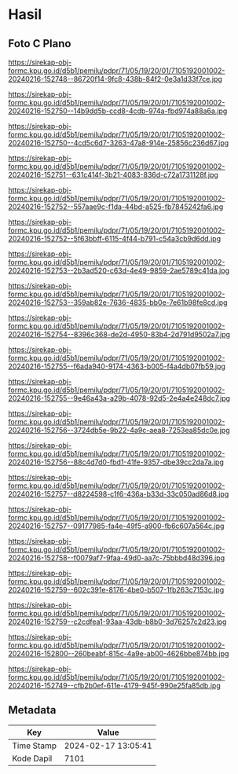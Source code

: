 # Hasil

## Foto C Plano

https://sirekap-obj-formc.kpu.go.id/d5b1/pemilu/pdpr/71/05/19/20/01/7105192001002-20240216-152748--86720f14-9fc8-438b-84f2-0e3a1d33f7ce.jpg

https://sirekap-obj-formc.kpu.go.id/d5b1/pemilu/pdpr/71/05/19/20/01/7105192001002-20240216-152750--14b9dd5b-ccd8-4cdb-974a-fbd974a88a6a.jpg

https://sirekap-obj-formc.kpu.go.id/d5b1/pemilu/pdpr/71/05/19/20/01/7105192001002-20240216-152750--4cd5c6d7-3263-47a8-914e-25856c236d67.jpg

https://sirekap-obj-formc.kpu.go.id/d5b1/pemilu/pdpr/71/05/19/20/01/7105192001002-20240216-152751--631c414f-3b21-4083-836d-c72a1731128f.jpg

https://sirekap-obj-formc.kpu.go.id/d5b1/pemilu/pdpr/71/05/19/20/01/7105192001002-20240216-152752--557aae9c-f1da-44bd-a525-fb7845242fa6.jpg

https://sirekap-obj-formc.kpu.go.id/d5b1/pemilu/pdpr/71/05/19/20/01/7105192001002-20240216-152752--5f63bbff-6115-4f44-b791-c54a3cb9d6dd.jpg

https://sirekap-obj-formc.kpu.go.id/d5b1/pemilu/pdpr/71/05/19/20/01/7105192001002-20240216-152753--2b3ad520-c63d-4e49-9859-2ae5789c41da.jpg

https://sirekap-obj-formc.kpu.go.id/d5b1/pemilu/pdpr/71/05/19/20/01/7105192001002-20240216-152753--359ab82e-7636-4835-bb0e-7e61b98fe8cd.jpg

https://sirekap-obj-formc.kpu.go.id/d5b1/pemilu/pdpr/71/05/19/20/01/7105192001002-20240216-152754--8396c368-de2d-4950-83b4-2d791d9502a7.jpg

https://sirekap-obj-formc.kpu.go.id/d5b1/pemilu/pdpr/71/05/19/20/01/7105192001002-20240216-152755--f6ada940-9174-4363-b005-f4a4db07fb59.jpg

https://sirekap-obj-formc.kpu.go.id/d5b1/pemilu/pdpr/71/05/19/20/01/7105192001002-20240216-152755--9e46a43a-a29b-4078-92d5-2e4a4e248dc7.jpg

https://sirekap-obj-formc.kpu.go.id/d5b1/pemilu/pdpr/71/05/19/20/01/7105192001002-20240216-152756--3724db5e-9b22-4a9c-aea8-7253ea85dc0e.jpg

https://sirekap-obj-formc.kpu.go.id/d5b1/pemilu/pdpr/71/05/19/20/01/7105192001002-20240216-152756--88c4d7d0-fbd1-41fe-9357-dbe39cc2da7a.jpg

https://sirekap-obj-formc.kpu.go.id/d5b1/pemilu/pdpr/71/05/19/20/01/7105192001002-20240216-152757--d8224598-c1f6-436a-b33d-33c050ad86d8.jpg

https://sirekap-obj-formc.kpu.go.id/d5b1/pemilu/pdpr/71/05/19/20/01/7105192001002-20240216-152757--09177985-fa4e-49f5-a900-fb6c607a564c.jpg

https://sirekap-obj-formc.kpu.go.id/d5b1/pemilu/pdpr/71/05/19/20/01/7105192001002-20240216-152758--f0079af7-9faa-49d0-aa7c-75bbbd48d396.jpg

https://sirekap-obj-formc.kpu.go.id/d5b1/pemilu/pdpr/71/05/19/20/01/7105192001002-20240216-152759--602c391e-8176-4be0-b507-1fb263c7153c.jpg

https://sirekap-obj-formc.kpu.go.id/d5b1/pemilu/pdpr/71/05/19/20/01/7105192001002-20240216-152759--c2cdfea1-93aa-43db-b8b0-3d76257c2d23.jpg

https://sirekap-obj-formc.kpu.go.id/d5b1/pemilu/pdpr/71/05/19/20/01/7105192001002-20240216-152800--260beabf-815c-4a9e-ab00-4626bbe874bb.jpg

https://sirekap-obj-formc.kpu.go.id/d5b1/pemilu/pdpr/71/05/19/20/01/7105192001002-20240216-152749--cfb2b0ef-611e-4179-945f-990e25fa85db.jpg


## Metadata

| Key        | Value               |
| ---------- | ------------------- |
| Time Stamp | 2024-02-17 13:05:41 |
| Kode Dapil | 7101                |



